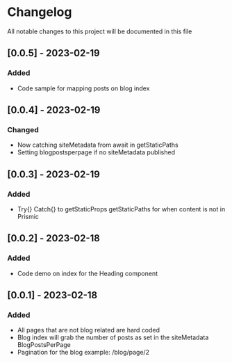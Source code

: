 # Changelog

All notable changes to this project will be documented in this file

## [0.0.5] - 2023-02-19

### Added

- Code sample for mapping posts on blog index

## [0.0.4] - 2023-02-19

### Changed

- Now catching siteMetadata from await in getStaticPaths
- Setting blogpostsperpage if no siteMetadata published

## [0.0.3] - 2023-02-19

### Added

- Try{} Catch{} to getStaticProps getStaticPaths for when content is not in Prismic

## [0.0.2] - 2023-02-18

### Added

- Code demo on index for the Heading component

## [0.0.1] - 2023-02-18

### Added

- All pages that are not blog related are hard coded
- Blog index will grab the number of posts as set in the siteMetadata BlogPostsPerPage
- Pagination for the blog example: /blog/page/2
